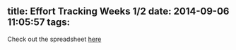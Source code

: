 title: Effort Tracking Weeks 1/2
date: 2014-09-06 11:05:57
tags:
---
Check out the spreadsheet [here](https://docs.google.com/a/g.rit.edu/spreadsheets/d/1ZAQnktmuYOjqUYjVo4l3Vl5FngqySTNSUkZLJL2d8d4/edit#gid=)

